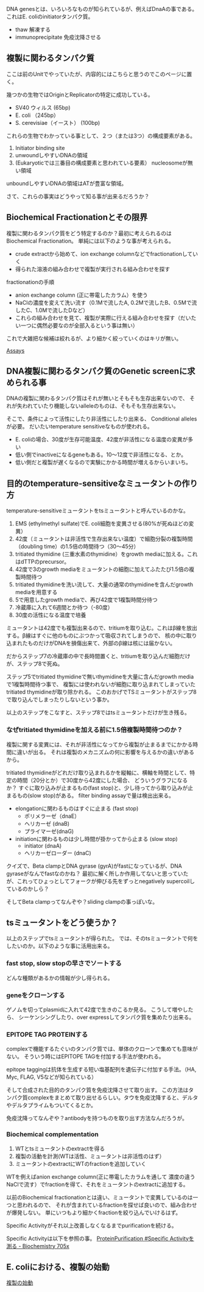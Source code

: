 DNA genesとは、いろいろなものが知られているが、例えばDnaAの事である。
これはE. coliのinitiatorタンパク質。

- thaw 解凍する
- immunoprecipitate 免疫沈降させる

## 複製に関わるタンパク質

ここは前のUnitでやっていたが、内容的にはこちらと思うのでこのページに置く。

幾つかの生物ではOriginとReplicatorの特定に成功している。

- SV40 ウィルス (65bp)
- E. coli （245bp）
- S. cerevisiae（イースト） (100bp)

これらの生物でわかっている事として、２つ（または3つ）の構成要素がある。

1. Initiator binding site
2. unwoundしやすいDNAの領域
3. (Eukaryoticでは三番目の構成要素と思われている要素） nucleosomeが無い領域
 
unboundしやすいDNAの領域はATが豊富な領域。

さて、これらの事実はどうやって知る事が出来るだろうか？

## Biochemical Fractionationとその限界

複製に関わるタンパク質をどう特定するのか？最初に考えられるのはBiochemical Fractionation。
単純には以下のような事が考えられる。

- crude extractから始めて、ion exchange columnなどでfractionationしていく
- 得られた溶液の組み合わせで複製が実行される組み合わせを探す

fractionationの手順

- anion exchange column (正に帯電したカラム）を使う
- NaClの濃度を変えて洗い流す（0.1Mで流したA, 0.2Mで流したB、0.5Mで流したC、1.0Mで流したDなど）
- これらの組み合わせを見て、複製が実際に行える組み合わせを探す（だいたい一つに偶然必要なのが全部入るという事は無い）

これで大雑把な候補は絞れるが、より細かく絞っていくのはキリが無い。

[Assays](Assays)

## DNA複製に関わるタンパク質のGenetic screenに求められる事

DNAの複製に関わるタンパク質はそれが無いとそもそも生存出来ないので、
それが失われていたり機能しないalleleのものは、そもそも生存出来ない。

そこで、条件によって活性にしたり非活性にしたり出来る、
Conditional allelesが必要。
だいたいtemperature sensitiveなものが使われる。

- E. coliの場合、30度が生存可能温度、42度が非活性になる温度の変異が多い
- 低い側でinactiveになるgeneもある。10〜12度で非活性になる、とか。
- 低い側だと複製が遅くなるので実験にかかる時間が増えるからいまいち。

## 目的のtemperature-sensitiveなミュータントの作り方

temperature-sensitiveミュータントをtsミュータントと呼んでいるのかな。

1. EMS (ethylmethyl sulfate)でE. coli細胞を変異させる(80%が死ぬほどの変異）
2. 42度（ミュータントは非活性で生存出来ない温度）で細胞分裂の複製時間（doubling time）の1.5倍の時間待つ（30〜45分）
3.  tritiated thymidine (三重水素のthymidine）をgrowth mediaに加える。これはdTTPのprecursor。
4. 42度で3のgrowth mediaをミュータントの細胞に加えてふたたび1.5倍の複製時間待つ
5. tritiated thymidineを洗い流して、大量の通常のthymidineを含んだgrowth mediaを用意する
6. 5で用意したgrowth mediaで、再び42度で1複製時間分待つ
7. 冷蔵庫に入れて6週間とか待つ（-80度）
8. 30度の活性になる温度で培養

ミュータントは42度でも複製出来るので、tritiumを取り込む。これはβ線を放出する。β線はすぐに他のものにぶつかって吸収されてしまうので、
核の中に取り込まれたものだけがDNAを損傷出来て、外部のβ線は核には届かない。

だからステップ7の冷蔵庫の中で長時間置くと、tritiumを取り込んだ細胞だけが、ステップ8で死ぬ。

ステップ5でtritiated thymidineで無いthymidineを大量に含んだgrowth mediaで1複製時間待つ事で、
複製には使われないが細胞に取り込まれてしまっていたtritiated thymidineが取り除かれる。
このおかげでTSミュータントがステップ8で取り込んでしまったりしないという事か。

以上のステップをこなすと、ステップ8ではtsミュータントだけが生き残る。

### なぜtritiated thymidineを加える前に1.5倍複製時間待つのか？

複製に関する変異には、それが非活性になってから複製が止まるまでにかかる時間に違いが出る。
それは複製のメカニズムの何に影響を与えるかの違いがあるから。

tritiated thymidineがどれだけ取り込まれるかを縦軸に、横軸を時間として、特定の時間（20分とか）で30度から42度にした場合、
どういうグラフになるか？
すぐに取り込みが止まるもの(fast stop)と、少し待ってから取り込みが止まるもの(slow stop)がある。
filter binding assayで量は検出出来る。

- elongationに関わるものはすぐに止まる (fast stop)
  - ポリメラーゼ（dnaE）
  - ヘリカーゼ (dnaB)
  - プライマーゼ(dnaG)
- initiationに関わるものは少し時間が掛かってから止まる (slow stop)
  - initiator (dnaA)
  - ヘリカーゼローダー (dnaC)

クイズで、Beta clampとDNA gyrase (gyrA)がfastになっているが、DNA gyraseがなんでfastなのかね？
最初に解く所しか作用してないと思っていたが、これってひょっとしてフォークが伸びる先をずっとnegatively supercoilしているのかしら？

そしてBeta clampってなんぞや？sliding clampの事っぽいな。

## tsミュータントをどう使うか？

以上のステップでtsミュータントが得られた。
では、そのtsミュータントで何をしたいのか。以下のような事に活用出来る。

### fast stop, slow stopの早さでソートする

どんな種類があるかの情報が少し得られる。

### geneをクローンする

ゲノムを切ってplasmidに入れて42度で生きのこるか見る。
こうして増やしたら、 シーケンシングしたり、over expressしてタンパク質を集めたり出来る。

### EPITOPE TAG PROTEINする 

complexで機能するたぐいのタンパク質では、単体のクローンで集めても意味がない。
そういう時にはEPITOPE TAGを付加する手法が使われる。

epitope taggingは抗体を生成する短い塩基配列を遺伝子に付加する手法。（HA, Myc, FLAG, V5などが知られている）

そして合成された目的のタンパク質を免疫沈降させて取り出す。
この方法はタンパク質complexをまとめて取り出せるらしい。タウを免疫沈降すると、デルタやデルタプライムもついてくるとか。

免疫沈降ってなんぞや？antibodyを持つものを取り出す方法なんだろうが。

### Biochemical complementation

1. WTとtsミュータントのextractを得る
2. 複製の活動を計測(WTは活性、ミュータントは非活性のはず）
3. ミュータントのextractにWTのfractionを追加していく

WTを例えばanion exchange column(正に帯電したカラムを通して 濃度の違うNaClで流す）でfractionを得て、それをミュータントのextractに追加する。

以前のBiochemical fractionationとは違い、ミュータントで変異しているのは一つと思われるので、
それが含まれているfractionを探せば良いので、組み合わせが爆発しない。
単にいつもより細かくfractionを絞り込んでいけるはず。

Specific Activityがそれ以上改善しなくなるまでpurificationを続ける。

Specific Activityは以下を参照の事。 [ProteinPurification #Specific Activityを測る - Biochemistry 705x](https://karino2.github.io/Biochemistry705x/ProteinPurification#specific-activity%E3%82%92%E6%B8%AC%E3%82%8B)

## E. coliにおける、複製の始動

[複製の始動](%E8%A4%87%E8%A3%BD%E3%81%AE%E5%A7%8B%E5%8B%95)

